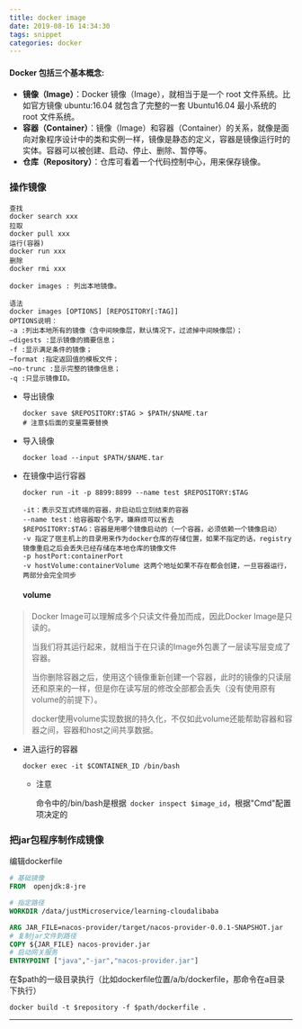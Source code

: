 ```yaml
---
title: docker image
date: 2019-08-16 14:34:30
tags: snippet
categories: docker
---
```




#### Docker 包括三个基本概念:

- **镜像（Image）**：Docker 镜像（Image），就相当于是一个 root 文件系统。比如官方镜像 ubuntu:16.04 就包含了完整的一套 Ubuntu16.04 最小系统的 root 文件系统。
- **容器（Container）**：镜像（Image）和容器（Container）的关系，就像是面向对象程序设计中的类和实例一样，镜像是静态的定义，容器是镜像运行时的实体。容器可以被创建、启动、停止、删除、暂停等。
- **仓库（Repository）**：仓库可看着一个代码控制中心，用来保存镜像。

### 操作镜像

```shell
查找
docker search xxx
拉取
docker pull xxx
运行(容器)
docker run xxx
删除
docker rmi xxx

docker images : 列出本地镜像。

语法
docker images [OPTIONS] [REPOSITORY[:TAG]]
OPTIONS说明：
-a :列出本地所有的镜像（含中间映像层，默认情况下，过滤掉中间映像层）；
–digests :显示镜像的摘要信息；
-f :显示满足条件的镜像；
–format :指定返回值的模板文件；
–no-trunc :显示完整的镜像信息；
-q :只显示镜像ID。
```

- 导出镜像

  ```shell
  docker save $REPOSITORY:$TAG > $PATH/$NAME.tar
  # 注意$后面的变量需要替换
  ```

- 导入镜像

  ```shell
  docker load --input $PATH/$NAME.tar
  ```

- 在镜像中运行容器

  ```shell
  docker run -it -p 8899:8899 --name test $REPOSITORY:$TAG
  
  -it：表示交互式终端的容器，非启动后立刻结束的容器
  --name test：给容器取个名字，嫌麻烦可以省去
  $REPOSITORY:$TAG：容器是用哪个镜像启动的（一个容器，必须依赖一个镜像启动）
  -v 指定了宿主机上的目录用来作为docker仓库的存储位置，如果不指定的话，registry镜像重启之后会丢失已经存储在本地仓库的镜像文件
  -p hostPort:containerPort
  -v hostVolume:containerVolume 这两个地址如果不存在都会创建，一旦容器运行，两部分会完全同步
  ```

  #### volume

> Docker Image可以理解成多个只读文件叠加而成，因此Docker Image是只读的。
>
> 当我们将其运行起来，就相当于在只读的Image外包裹了一层读写层变成了容器。
>
> 当你删除容器之后，使用这个镜像重新创建一个容器，此时的镜像的只读层还和原来的一样，但是你在读写层的修改全部都会丢失（没有使用原有volume的前提下）。
>
>  docker使用volume实现数据的持久化，不仅如此volume还能帮助容器和容器之间，容器和host之间共享数据。

- 进入运行的容器

  ```shell
  docker exec -it $CONTAINER_ID /bin/bash
  ```

  - 注意

    命令中的/bin/bash是根据` docker inspect $image_id`，根据"Cmd"配置项决定的







### 把jar包程序制作成镜像

编辑dockerfile

```dockerfile
# 基础镜像
FROM  openjdk:8-jre

# 指定路径
WORKDIR /data/justMicroservice/learning-cloudalibaba

ARG JAR_FILE=nacos-provider/target/nacos-provider-0.0.1-SNAPSHOT.jar
# 复制jar文件到路径
COPY ${JAR_FILE} nacos-provider.jar
# 启动网关服务
ENTRYPOINT ["java","-jar","nacos-provider.jar"]
```

在$path的一级目录执行（比如dockerfile位置/a/b/dockerfile，那命令在a目录下执行）

```shell
docker build -t $repository -f $path/dockerfile .
```



---

